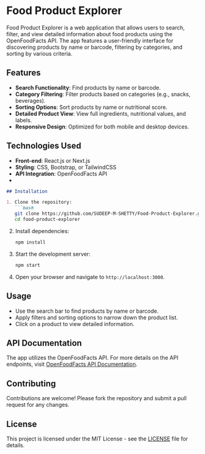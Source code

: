 # Food Product Explorer

Food Product Explorer is a web application that allows users to search, filter, and view detailed information about food products using the OpenFoodFacts API. The app features a user-friendly interface for discovering products by name or barcode, filtering by categories, and sorting by various criteria.

## Features

- **Search Functionality**: Find products by name or barcode.
- **Category Filtering**: Filter products based on categories (e.g., snacks, beverages).
- **Sorting Options**: Sort products by name or nutritional score.
- **Detailed Product View**: View full ingredients, nutritional values, and labels.
- **Responsive Design**: Optimized for both mobile and desktop devices.

## Technologies Used

- **Front-end**: React.js or Next.js
- **Styling**: CSS, Bootstrap, or TailwindCSS
- **API Integration**: OpenFoodFacts API
- <!--**State Management**: (Optional) Redux or React Context API-->

```markdown
## Installation

1. Clone the repository:
   ```bash
   git clone https://github.com/SUDEEP-M-SHETTY/Food-Product-Explorer.git
   cd food-product-explorer
   ```

2. Install dependencies:
   ```bash
   npm install
   ```

3. Start the development server:
   ```bash
   npm start
   ```

4. Open your browser and navigate to `http://localhost:3000`.

## Usage

- Use the search bar to find products by name or barcode.
- Apply filters and sorting options to narrow down the product list.
- Click on a product to view detailed information.

## API Documentation

The app utilizes the OpenFoodFacts API. For more details on the API endpoints, visit [OpenFoodFacts API Documentation](https://world.openfoodfacts.org/data).

## Contributing

Contributions are welcome! Please fork the repository and submit a pull request for any changes.

## License

This project is licensed under the MIT License - see the [LICENSE](LICENSE) file for details.
